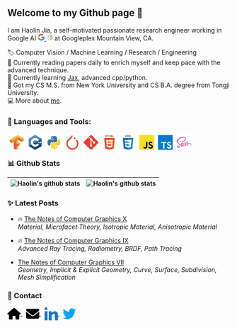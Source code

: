 ## Welcome to my Github page 👋 

I am Haolin Jia, a self-motivated passionate research engineer working in Google AI <a href="https://ai.google/"><img src="./icon/google.svg" alt="google" height="15px"/> <img src="./icon/googleai.svg" alt="googleai" height="15px"/></a> at Googleplex Mountain View, CA. 

🏷️ Computer Vision / Machine Learning / Research / Engineering  
🔭 Currently reading papers daily to enrich myself and keep pace with the  advanced technique.  
🌱 Currently learning [Jax](https://github.com/google/jax), advanced cpp/python.  
🏫 Got my CS M.S. from New York University and CS B.A. degree from Tongji University.  
💻 More about [me](harrypotterrrr.github.io).

### 🔨 Languages and Tools:

<a href="https://www.tensorflow.org" target="_blank"> <img align="left" src="./icon/tools/tensorflow.svg" alt="tensorflow" height="42px"/> </a> 
<a href="https://www.cplusplus.com/" target="_blank"> <img align="left" src="./icon/languages/cpp.svg" alt="cpp" height="42px"/> </a> 
<a href="https://www.python.org" target="_blank"><img align="left" alt="Python" height ="42px" src="./icon/languages/python.svg"></a>
<a href="https://pytorch.org" target="_blank"> <img align="left" src="./icon/tools/pytorch.svg" alt="pytorch" height="42px"/> </a> 
<a href="https://git-scm.com/" target="_blank"> <img src="./icon/languages/git.svg" align="left" alt="git" height='42px'/> </a>
<a href="https://developer.mozilla.org/en-US/docs/Glossary/HTML5" target="_blank"><img align="left" alt="html5" height ="42px" src="./icon/languages/html5.svg"></a>
<a href="https://sass-lang.com/" target="_blank"><img align="left" alt="css" height ="42px" src="./icon/languages/css.svg"></a>
<a href="https://developer.mozilla.org/en-US/docs/Web/JavaScript" target="_blank"> <img align="left" alt="JavaScript" height ="42px"  src="./icon/languages/javascript.svg"> </a>
<a href="https://www.typescriptlang.org/" target="_blank"><img align="left" alt="Typescirpt" height ="42px" src="./icon/languages/typescript.svg"></a>
<a href="https://sass-lang.com/" target="_blank"><img align="left" alt="sass" height ="42px" src="./icon/languages/sass.svg"></a>  

<br>
<br>

### 📊 Github Stats

| ![Haolin's github stats](https://github-readme-stats.vercel.app/api?username=harrypotterrrr&count_private=true&show_icons=true&hide_border=true) | ![Haolin's github stats](https://github-readme-stats.vercel.app/api/top-langs/?username=harrypotterrrr&layout=compact&theme=buefy&hide_border=true&hide=jupyter%20notebook,systemverilog)|
| ------------- | ------------- |


### ✨ Latest Posts

- 🔥 [The Notes of Computer Graphics Ⅹ](https://harrypotterrrr.github.io/2020/12/20/cg-10.html)  
*Material, Microfacet Theory, Isotropic Material, Anisotropic Material*

- 🔥 [The Notes of Computer Graphics Ⅸ](https://harrypotterrrr.github.io/2020/12/03/cg-9.html)  
*Advanced Ray Tracing, Radiometry, BRDF, Path Tracing*

- [The Notes of Computer Graphics Ⅶ](https://harrypotterrrr.github.io/2020/11/19/cg-7.html)  
*Geometry, Implicit & Explicit Geometry, Curve, Surface, Subdivision, Mesh Simplification*

### 🔗 Contact

<a href="https://harrypotterrrr.github.io" target="blank">
  <img align="center" alt="Email" width="30" src="./icon/social/homepage.svg"/>
</a>
&nbsp;
<a href="mailto:jiahaolin19971119@gmail.com" target="blank">
  <img align="center" alt="Email" width="30" width="40"  src="./icon/social/email.svg"  />
</a>
&nbsp;
<a href="https://www.linkedin.com/in/haolin-jia-7b4b49173/" target="blank">
  <img align="center" alt="LinkedIn" width="30" src="./icon/social/linkedin.svg"/>
</a>
&nbsp;
<a href="https://twitter.com/Harrypotterrrr7" target="blank">
  <img align="center" alt="Twitter" width="30" src="./icon/social/twitter.svg"/>
</a>

